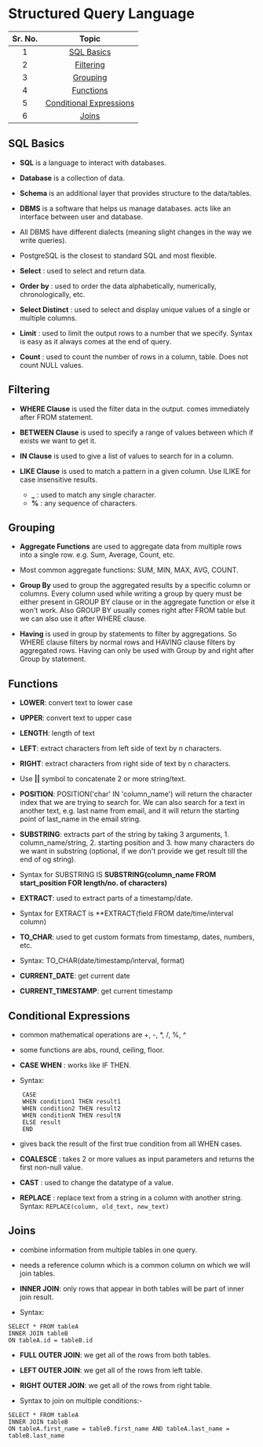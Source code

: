 # Structured Query Language

| Sr. No. | Topic |
|:---:|:---:|
| 1 | [SQL Basics](#1) |
| 2 | [Filtering](#2) |
| 3 | [Grouping](#3) |
| 4 | [Functions](#4) |
| 5 | [Conditional Expressions](#5) |
| 6 | [Joins](#6) |


<a id="1"></a>

## SQL Basics

- **SQL** is a language to interact with databases.
- **Database** is a collection of data.
- **Schema** is an additional layer that provides structure to the data/tables.
- **DBMS** is a software that helps us manage databases. acts like an interface between user and database.
- All DBMS have different dialects (meaning slight changes in the way we write queries).
- PostgreSQL is the closest to standard SQL and most flexible.

- **Select** : used to select and return data.

- **Order by** : used to order the data alphabetically, numerically, chronologically, etc.

- **Select Distinct** : used to select and display unique values of a single or multiple columns.

- **Limit** : used to limit the output rows to a number that we specify. Syntax is easy as it always comes at the end of query.

- **Count** : used to count the number of rows in a column, table. Does not count NULL values.


<a id="2"></a>

## Filtering

- **WHERE Clause** is used the filter data in the output. comes immediately after FROM statement.

- **BETWEEN Clause** is used to specify a range of values between which if exists we want to get it.

- **IN Clause** is used to give a list of values to search for in a column.

- **LIKE Clause** is used to match a pattern in a given column. Use ILIKE for case insensitive results.
    - **_** : used to match any single character.
    - **%** : any sequence of characters.


<a id="3"></a>

## Grouping

- **Aggregate Functions** are used to aggregate data from multiple rows into a single row. e.g. Sum, Average, Count, etc.

- Most common aggregate functions: SUM, MIN, MAX, AVG, COUNT.

- **Group By** used to group the aggregated results by a specific column or columns. Every column used while writing a group by query must be either present in GROUP BY clause or in the aggregate function or else it won't work. Also GROUP BY usually comes right after FROM table but we can also use it after WHERE clause.

- **Having** is used in group by statements to filter by aggregations. So WHERE clause filters by normal rows and HAVING clause filters by aggregated rows. Having can only be used with Group by and right after Group by statement.


<a id="4"></a>

## Functions

- **LOWER**: convert text to lower case
- **UPPER**: convert text to upper case
- **LENGTH**: length of text
- **LEFT**: extract characters from left side of text by n characters.
- **RIGHT**: extract characters from right side of text by n characters.
- Use **||** symbol to concatenate 2 or more string/text.
- **POSITION**: POSITION('char' IN 'column_name') will return the character index that we are trying to search for. We can also search for a text in another text, e.g. last name from email, and it will return the starting point of last_name in the email string.
- **SUBSTRING**: extracts part of the string by taking 3 arguments, 1. column_name/string, 2. starting position and 3. how many characters do we want in substring (optional, if we don't provide we get result till the end of og string).
- Syntax for SUBSTRING IS **SUBSTRING(column_name FROM start_position FOR length/no. of characters)** 

- **EXTRACT**: used to extract parts of a timestamp/date.
- Syntax for EXTRACT is **EXTRACT(field FROM date/time/interval column)

- **TO_CHAR**: used to get custom formats from timestamp, dates, numbers, etc.
- Syntax: TO_CHAR(date/timestamp/interval, format)

- **CURRENT_DATE**: get current date
- **CURRENT_TIMESTAMP**: get current timestamp


<a id="5"></a>

## Conditional Expressions

- common mathematical operations are +, -, *, /, %, ^
- some functions are abs, round, ceiling, floor.

- **CASE WHEN** : works like IF THEN.
- Syntax: 
```
    CASE
    WHEN condition1 THEN result1
    WHEN condition2 THEN result2
    WHEN conditionN THEN resultN
    ELSE result
    END
```
- gives back the result of the first true condition from all WHEN cases.

- **COALESCE** : takes 2 or more values as input parameters and returns the first non-null value.

- **CAST** : used to change the datatype of a value.

- **REPLACE** : replace text from a string in a column with another string. Syntax: `REPLACE(column, old_text, new_text)`


<a id="6"></a>

## Joins

- combine information from multiple tables in one query.
- needs a reference column which is a common column on which we will join tables.

- **INNER JOIN**: only rows that appear in both tables will be part of inner join result.
- Syntax: 
```
SELECT * FROM tableA
INNER JOIN tableB
ON tableA.id = tableB.id
```
- **FULL OUTER JOIN**: we get all of the rows from both tables.

- **LEFT OUTER JOIN**: we get all of the rows from left 
table.

- **RIGHT OUTER JOIN**: we get all of the rows from right table.

- Syntax to join on multiple conditions:-
```
SELECT * FROM tableA
INNER JOIN tableB
ON tableA.first_name = tableB.first_name AND tableA.last_name = tableB.last_name
```